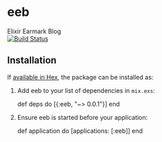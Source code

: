 # eeb
Elixir Earmark Blog  
[![Build Status](https://travis-ci.org/aborn/eeb.svg)](https://travis-ci.org/aborn/eeb)

## Installation

If [available in Hex](https://hex.pm/docs/publish), the package can be installed as:

  1. Add eeb to your list of dependencies in `mix.exs`:

        def deps do
          [{:eeb, "~> 0.0.1"}]
        end

  2. Ensure eeb is started before your application:

        def application do
          [applications: [:eeb]]
        end
